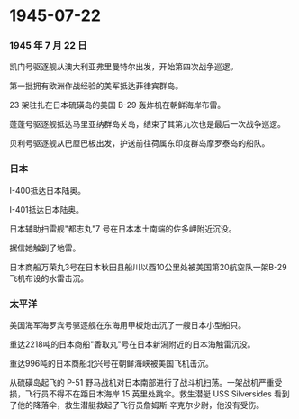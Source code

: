# 1945-07-22

### 1945 年 7 月 22 日

凯门号驱逐舰从澳大利亚弗里曼特尔出发，开始第四次战争巡逻。

第一批拥有欧洲作战经验的美军抵达菲律宾群岛。

23 架驻扎在日本硫磺岛的美国 B-29 轰炸机在朝鲜海岸布雷。

蓬蓬号驱逐舰抵达马里亚纳群岛关岛，结束了其第九次也是最后一次战争巡逻。

贝利号驱逐舰从巴厘巴板出发，护送前往荷属东印度群岛摩罗泰岛的船队。

### 日本

I-400抵达日本陆奥。

I-401抵达日本陆奥。

日本辅助扫雷舰"都志丸"7 号在日本本土南端的佐多岬附近沉没。

据信她触到了地雷。

日本商船万荣丸3号在日本秋田县船川以西10公里处被美国第20航空队一架B-29飞机布设的水雷击沉。

### 太平洋

美国海军海罗宾号驱逐舰在东海用甲板炮击沉了一艘日本小型船只。

重达2218吨的日本商船"香取丸"号在日本新潟附近的日本海触雷沉没。

重达996吨的日本商船北兴号在朝鲜海峡被美国飞机击沉。

从硫磺岛起飞的 P-51
野马战机对日本南部进行了战斗机扫荡。一架战机严重受损，飞行员不得不在距日本海岸
15 英里处跳伞。救生潜艇 USS Silversides
看到了他的降落伞，救生潜艇救起了飞行员詹姆斯·辛克尔少尉，他没有受伤。